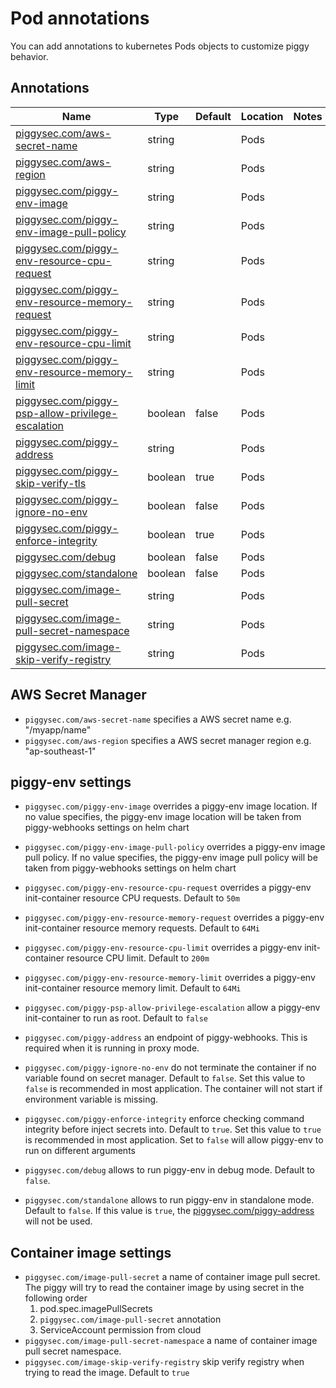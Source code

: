 #  Pod annotations
You can add annotations to kubernetes Pods objects to customize piggy behavior.

## Annotations
| Name                                                                                       | Type    | Default | Location | Notes |
|--------------------------------------------------------------------------------------------|---------|---------|----------|-------|
| [piggysec.com/aws-secret-name](#aws-secret-name)                                           | string  |         | Pods     |       |
| [piggysec.com/aws-region](#aws-region)                                                     | string  |         | Pods     |       |
| [piggysec.com/piggy-env-image](#piggy-env-image)                                           | string  |         | Pods     |       |
| [piggysec.com/piggy-env-image-pull-policy](#piggy-env-image-pull-policy)                   | string  |         | Pods     |       |
| [piggysec.com/piggy-env-resource-cpu-request](#piggy-env-resource-cpu-request)             | string  |         | Pods     |       |
| [piggysec.com/piggy-env-resource-memory-request](#piggy-env-resource-memory-request)       | string  |         | Pods     |       |
| [piggysec.com/piggy-env-resource-cpu-limit](#piggy-env-resource-cpu-limit)                 | string  |         | Pods     |       |
| [piggysec.com/piggy-env-resource-memory-limit](#piggy-env-resource-memory-limit)           | string  |         | Pods     |       |
| [piggysec.com/piggy-psp-allow-privilege-escalation](#piggy-psp-allow-privilege-escalation) | boolean | false   | Pods     |       |
| [piggysec.com/piggy-address](#piggy-address)                                               | string  |         | Pods     |       |
| [piggysec.com/piggy-skip-verify-tls](#piggy-skip-verify-tls)                               | boolean | true    | Pods     |       |
| [piggysec.com/piggy-ignore-no-env](#piggy-ignore-no-env)                                   | boolean | false   | Pods     |       |
| [piggysec.com/piggy-enforce-integrity](#piggy-enforce-integrity)                           | boolean | true    | Pods     |       |
| [piggysec.com/debug](#debug)                                                               | boolean | false   | Pods     |       |
| [piggysec.com/standalone](#standalone)                                                     | boolean | false   | Pods     |       |
| [piggysec.com/image-pull-secret](#image-pull-secret)                                       | string  |         | Pods     |       |
| [piggysec.com/image-pull-secret-namespace](#image-pull-secret-namespace)                   | string  |         | Pods     |       |
| [piggysec.com/image-skip-verify-registry](#image-skip-verify-registry)                     | string  |         | Pods     |       |
## AWS Secret Manager

- <a name="aws-secret-name">`piggysec.com/aws-secret-name`</a> specifies a AWS secret name e.g. "/myapp/name"
- <a name="aws-region">`piggysec.com/aws-region`</a> specifies a AWS secret manager region e.g. "ap-southeast-1"

## piggy-env settings

- <a name="piggy-env-image">`piggysec.com/piggy-env-image`</a> overrides a piggy-env image location. If no value specifies, the piggy-env image location will be taken from piggy-webhooks settings on helm chart
- <a name="piggy-env-image-pull-policy">`piggysec.com/piggy-env-image-pull-policy`</a> overrides a piggy-env image pull policy. If no value specifies, the piggy-env image pull policy will be taken from piggy-webhooks settings on helm chart
- <a name="piggy-env-resource-cpu-request">`piggysec.com/piggy-env-resource-cpu-request`</a> overrides a piggy-env init-container resource CPU requests. Default to `50m`
- <a name="piggy-env-resource-memory-request">`piggysec.com/piggy-env-resource-memory-request`</a> overrides a piggy-env init-container resource memory requests. Default to `64Mi`
- <a name="piggy-env-resource-cpu-limit">`piggysec.com/piggy-env-resource-cpu-limit`</a> overrides a piggy-env init-container resource CPU limit. Default to `200m`
- <a name="piggy-env-resource-memory-limit">`piggysec.com/piggy-env-resource-memory-limit`</a> overrides a piggy-env init-container resource memory limit. Default to `64Mi`
- <a name="piggy-psp-allow-privilege-escalation">`piggysec.com/piggy-psp-allow-privilege-escalation`</a> allow a piggy-env init-container to run as root. Default to `false`
- <a name="piggy-address">`piggysec.com/piggy-address`</a> an endpoint of piggy-webhooks. This is required when it is running in proxy mode.
- <a name="piggy-ignore-no-env">`piggysec.com/piggy-ignore-no-env`</a> do not terminate the container if no variable found on secret manager. Default to `false`. Set this value to `false` is recommended in most application. The container will not start if environment variable is missing.
- <a name="piggy-enforce-integrity">`piggysec.com/piggy-enforce-integrity`</a> enforce checking command integrity before inject secrets into. Default to `true`. Set this value to `true` is recommended in most application. Set to `false` will allow piggy-env to run on different arguments

- <a name="debug">`piggysec.com/debug`</a> allows to run piggy-env in debug mode. Default to `false`.
- <a name="standalone">`piggysec.com/standalone`</a> allows to run piggy-env in standalone mode. Default to `false`. If this value is `true`, the [piggysec.com/piggy-address](#piggy-address) will not be used.

## Container image settings

- <a name="image-pull-secret">`piggysec.com/image-pull-secret`</a> a name of container image pull secret. The piggy will try to read the container image by using secret in the following order 
  1) pod.spec.imagePullSecrets
	2) `piggysec.com/image-pull-secret` annotation
	3) ServiceAccount permission from cloud
- <a name="image-pull-secret-namespace">`piggysec.com/image-pull-secret-namespace`</a> a name of container image pull secret namespace.
- <a name="image-skip-verify-registry">`piggysec.com/image-skip-verify-registry`</a> skip verify registry when trying to read the image. Default to `true`
